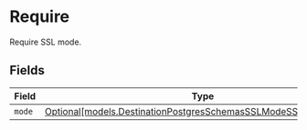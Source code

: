 # Require

Require SSL mode.


## Fields

| Field                                                                                                                        | Type                                                                                                                         | Required                                                                                                                     | Description                                                                                                                  |
| ---------------------------------------------------------------------------------------------------------------------------- | ---------------------------------------------------------------------------------------------------------------------------- | ---------------------------------------------------------------------------------------------------------------------------- | ---------------------------------------------------------------------------------------------------------------------------- |
| `mode`                                                                                                                       | [Optional[models.DestinationPostgresSchemasSSLModeSSLModesMode]](../models/destinationpostgresschemassslmodesslmodesmode.md) | :heavy_minus_sign:                                                                                                           | N/A                                                                                                                          |